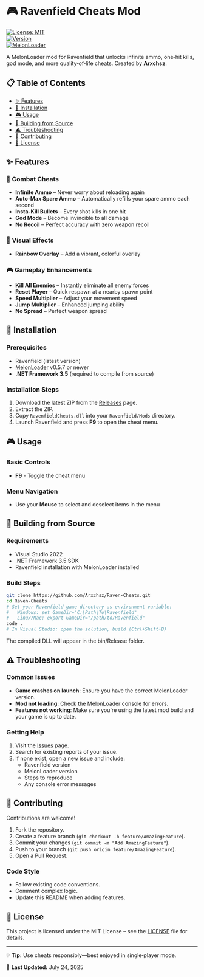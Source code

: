 # 🎮 Ravenfield Cheats Mod

[![License: MIT](https://img.shields.io/badge/License-MIT-yellow.svg)](https://opensource.org/licenses/MIT)  
[![Version](https://img.shields.io/badge/version-2.3.3-blue.svg)](https://github.com/Arxchsz/RavenfieldCheats/releases)  
[![MelonLoader](https://img.shields.io/badge/MelonLoader-0.5.7-blueviolet)](https://github.com/LavaGang/MelonLoader)

A MelonLoader mod for Ravenfield that unlocks infinite ammo, one‑hit kills, god mode, and more quality‑of‑life cheats. Created by **Arxchsz**.

## 📋 Table of Contents
- [✨ Features](#-features)
- [🚀 Installation](#-installation)
- [🎮 Usage](#-usage)
- [🔧 Building from Source](#-building-from-source)
- [⚠️ Troubleshooting](#️-troubleshooting)
- [🤝 Contributing](#-contributing)
- [📜 License](#-license)

## ✨ Features

### 🎯 Combat Cheats
- **Infinite Ammo** – Never worry about reloading again  
- **Auto‑Max Spare Ammo** – Automatically refills your spare ammo each second  
- **Insta‑Kill Bullets** – Every shot kills in one hit  
- **God Mode** – Become invincible to all damage  
- **No Recoil** – Perfect accuracy with zero weapon recoil  

### 🎨 Visual Effects
- **Rainbow Overlay** – Add a vibrant, colorful overlay  

### 🎮 Gameplay Enhancements
- **Kill All Enemies** – Instantly eliminate all enemy forces  
- **Reset Player** – Quick respawn at a nearby spawn point  
- **Speed Multiplier** – Adjust your movement speed  
- **Jump Multiplier** – Enhanced jumping ability  
- **No Spread** – Perfect weapon spread

## 🚀 Installation

### Prerequisites
- Ravenfield (latest version)  
- [MelonLoader](https://github.com/LavaGang/MelonLoader) v0.5.7 or newer  
- **.NET Framework 3.5** (required to compile from source)

### Installation Steps
1. Download the latest ZIP from the [Releases](https://github.com/Arxchsz/RavenfieldCheats/releases) page.  
2. Extract the ZIP.  
3. Copy `RavenfieldCheats.dll` into your `Ravenfield/Mods` directory.  
4. Launch Ravenfield and press **F9** to open the cheat menu.

## 🎮 Usage

### Basic Controls
- **F9** - Toggle the cheat menu

### Menu Navigation
- Use your **Mouse** to select and deselect items in the menu

## 🔧 Building from Source

### Requirements
- Visual Studio 2022  
- .NET Framework 3.5 SDK  
- Ravenfield installation with MelonLoader installed  

### Build Steps
```bash
git clone https://github.com/Arxchsz/Raven-Cheats.git
cd Raven-Cheats
# Set your Ravenfield game directory as environment variable:
#   Windows: set GameDir="C:\Path\To\Ravenfield"
#   Linux/Mac: export GameDir="/path/to/Ravenfield"
code .
# In Visual Studio: open the solution, build (Ctrl+Shift+B)
```
The compiled DLL will appear in the bin/Release folder.

## ⚠️ Troubleshooting

### Common Issues
- **Game crashes on launch**: Ensure you have the correct MelonLoader version.
- **Mod not loading**: Check the MelonLoader console for errors.
- **Features not working**: Make sure you're using the latest mod build and your game is up to date.

### Getting Help
1. Visit the [Issues](https://github.com/Arxchsz/RavenfieldCheats/issues) page.
2. Search for existing reports of your issue.
3. If none exist, open a new issue and include:
   - Ravenfield version
   - MelonLoader version
   - Steps to reproduce
   - Any console error messages

## 🤝 Contributing

Contributions are welcome!

1. Fork the repository.
2. Create a feature branch (`git checkout -b feature/AmazingFeature`).
3. Commit your changes (`git commit -m "Add AmazingFeature"`).
4. Push to your branch (`git push origin feature/AmazingFeature`).
5. Open a Pull Request.

### Code Style
- Follow existing code conventions.
- Comment complex logic.
- Update this README when adding features.

## 📜 License

This project is licensed under the MIT License – see the [LICENSE](LICENSE) file for details.

---

💡 **Tip:** Use cheats responsibly—best enjoyed in single‑player mode.

📅 **Last Updated:** July 24, 2025

